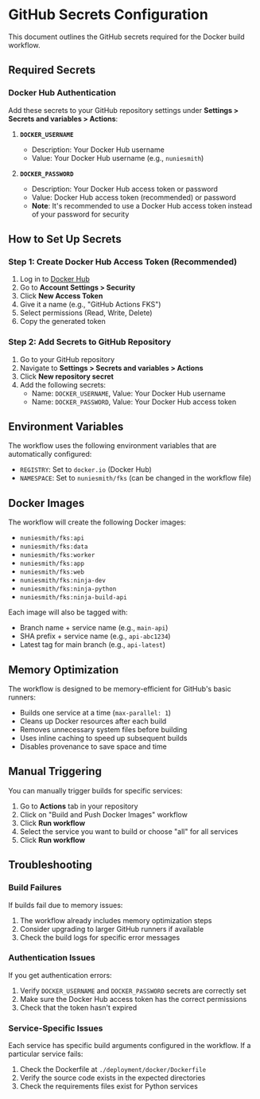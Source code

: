 # GitHub Secrets Configuration

This document outlines the GitHub secrets required for the Docker build workflow.

## Required Secrets

### Docker Hub Authentication

Add these secrets to your GitHub repository settings under **Settings > Secrets and variables > Actions**:

1. **`DOCKER_USERNAME`**
   - Description: Your Docker Hub username
   - Value: Your Docker Hub username (e.g., `nuniesmith`)

2. **`DOCKER_PASSWORD`**
   - Description: Your Docker Hub access token or password
   - Value: Docker Hub access token (recommended) or password
   - **Note**: It's recommended to use a Docker Hub access token instead of your password for security

## How to Set Up Secrets

### Step 1: Create Docker Hub Access Token (Recommended)

1. Log in to [Docker Hub](https://hub.docker.com/)
2. Go to **Account Settings > Security**
3. Click **New Access Token**
4. Give it a name (e.g., "GitHub Actions FKS")
5. Select permissions (Read, Write, Delete)
6. Copy the generated token

### Step 2: Add Secrets to GitHub Repository

1. Go to your GitHub repository
2. Navigate to **Settings > Secrets and variables > Actions**
3. Click **New repository secret**
4. Add the following secrets:
   - Name: `DOCKER_USERNAME`, Value: Your Docker Hub username
   - Name: `DOCKER_PASSWORD`, Value: Your Docker Hub access token

## Environment Variables

The workflow uses the following environment variables that are automatically configured:

- `REGISTRY`: Set to `docker.io` (Docker Hub)
- `NAMESPACE`: Set to `nuniesmith/fks` (can be changed in the workflow file)

## Docker Images

The workflow will create the following Docker images:

- `nuniesmith/fks:api`
- `nuniesmith/fks:data`
- `nuniesmith/fks:worker`
- `nuniesmith/fks:app`
- `nuniesmith/fks:web`
- `nuniesmith/fks:ninja-dev`
- `nuniesmith/fks:ninja-python`
- `nuniesmith/fks:ninja-build-api`

Each image will also be tagged with:
- Branch name + service name (e.g., `main-api`)
- SHA prefix + service name (e.g., `api-abc1234`)
- Latest tag for main branch (e.g., `api-latest`)

## Memory Optimization

The workflow is designed to be memory-efficient for GitHub's basic runners:

- Builds one service at a time (`max-parallel: 1`)
- Cleans up Docker resources after each build
- Removes unnecessary system files before building
- Uses inline caching to speed up subsequent builds
- Disables provenance to save space and time

## Manual Triggering

You can manually trigger builds for specific services:

1. Go to **Actions** tab in your repository
2. Click on "Build and Push Docker Images" workflow
3. Click **Run workflow**
4. Select the service you want to build or choose "all" for all services
5. Click **Run workflow**

## Troubleshooting

### Build Failures

If builds fail due to memory issues:

1. The workflow already includes memory optimization steps
2. Consider upgrading to larger GitHub runners if available
3. Check the build logs for specific error messages

### Authentication Issues

If you get authentication errors:

1. Verify `DOCKER_USERNAME` and `DOCKER_PASSWORD` secrets are correctly set
2. Make sure the Docker Hub access token has the correct permissions
3. Check that the token hasn't expired

### Service-Specific Issues

Each service has specific build arguments configured in the workflow. If a particular service fails:

1. Check the Dockerfile at `./deployment/docker/Dockerfile`
2. Verify the source code exists in the expected directories
3. Check the requirements files exist for Python services
